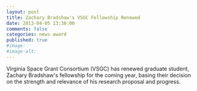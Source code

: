 ```yaml
---
layout: post
title: Zachary Bradshaw's VSGC Fellowship Renewed
date: 2013-04-05 13:30:00
comments: false
categories: news award
published: true
#image:
#image-alt:
---
```


Virginia Space Grant Consortium (VSGC) has renewed graduate student, Zachary Bradshaw's fellowship for the coming year, basing their decision on the strength and relevance of his research proposal and progress.
